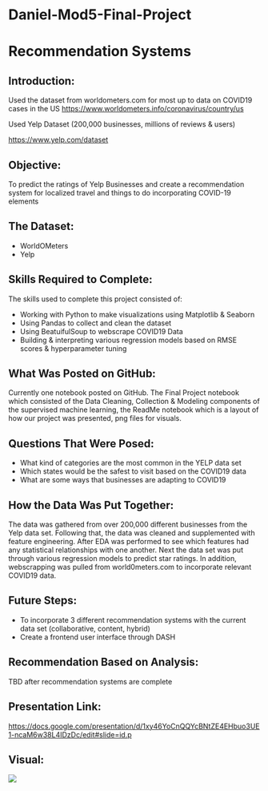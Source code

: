 # Daniel-Mod5-Final-Project
# Recommendation Systems

## Introduction:

Used the dataset from worldometers.com for most up to data on COVID19 cases in the US
https://www.worldometers.info/coronavirus/country/us

Used Yelp Dataset (200,000 businesses, millions of reviews & users)

https://www.yelp.com/dataset

## Objective:
 
To predict the ratings of Yelp Businesses and create a recommendation system for localized travel and things to do incorporating COVID-19 elements

## The Dataset:

* WorldOMeters
* Yelp

## Skills Required to Complete:

The skills used to complete this project consisted of:

* Working with Python to make visualizations using Matplotlib & Seaborn
* Using Pandas to collect and clean the dataset
* Using BeatuifulSoup to webscrape COVID19 Data
* Building & interpreting various regression models based on RMSE scores & hyperparameter tuning

## What Was Posted on GitHub:

Currently one notebook posted on GitHub. The Final Project notebook which consisted of the Data Cleaning, Collection & Modeling components of the supervised machine learning, the ReadMe notebook which is a layout of how our project was presented, png files for visuals.

## Questions That Were Posed:

* What kind of categories are the most common in the YELP data set
* Which states would be the safest to visit based on the COVID19 data
* What are some ways that businesses are adapting to COVID19

## How the Data Was Put Together:

The data was gathered from over 200,000 different businesses from the Yelp data set. Following that, the data was cleaned and supplemented with feature engineering. After EDA was performed to see which features had any statistical relationships with one another. Next the data set was put through various regression models to predict star ratings. In addition, webscrapping was pulled from world0meters.com to incorporate relevant COVID19 data. 

## Future Steps:

* To incorporate 3 different recommendation systems with the current data set (collaborative, content, hybrid)
* Create a frontend user interface through DASH

## Recommendation Based on Analysis:

TBD after recommendation systems are complete

## Presentation Link:

https://docs.google.com/presentation/d/1xy46YoCnQQYcBNtZE4EHbuo3UE1-ncaM6w38L4IDzDc/edit#slide=id.p

## Visual:

![](https://github.com/dhcho0622/Mod-5-Final-Project/blob/master/PNG_Visuals/Count_of_Ratings.png)








